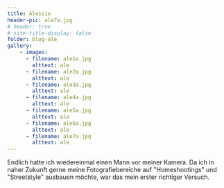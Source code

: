 ```yaml
---
title: Alessio
header-pic: ale7a.jpg
# header: true
# site-title-display: false
folder: blog-ale
gallery: 
    - images:
      - filename: ale1a.jpg
        alttext: ale
      - filename: ale2a.jpg
        alttext: ale
      - filename: ale3a.jpg
        alttext: ale
      - filename: ale4a.jpg
        alttext: ale
      - filename: ale5a.jpg
        alttext: ale
      - filename: ale6a.jpg
        alttext: ale
      - filename: ale7a.jpg
        alttext: ale
---
```

Endlich hatte ich wiedereinmal einen Mann vor meiner Kamera. Da ich in naher Zukunft gerne meine Fotografiebereiche auf "Homeshootings" und "Streetstyle" ausbauen möchte, war das mein erster richtiger Versuch. 
